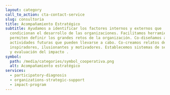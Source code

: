 ```yaml
---
layout: category
call_to_action: cta-contact-service
slug: consultoria
title: Acompañamiento Estratégico
subtitle: Ayudamos a identificar los factores internos y externos que
  condicionan el desarrollo de las organizaciones. Facilitamos herramientas que
  permiten definir los grandes retos de la organización. Co-diseñamos acciones y
  actividades futuras que pueden llevarse a cabo. Co-creamos relatos de futuro
  inspiradores, ilusionantes y motivadores. Establecemos sistemas de seguimiento
  y evaluación del impacto .
symbol:
  path: /media/categories/symbol_cooperativa.png
  alt: Acompañamiento estratégico
services:
  - participatory-diagnosis
  - organizations-strategic-support
  - impact-program
---
```

